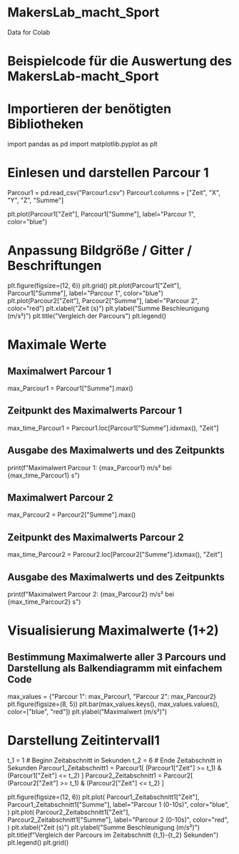 # MakersLab_macht_Sport
Data for Colab

# Beispielcode für die Auswertung des MakersLab-macht_Sport 

# Importieren der benötigten Bibliotheken
import pandas as pd
import matplotlib.pyplot as plt

# Einlesen und darstellen Parcour 1
Parcour1 = pd.read_csv("Parcour1.csv")
Parcour1.columns = ["Zeit", "X", "Y", "Z", "Summe"]

plt.plot(Parcour1["Zeit"], Parcour1["Summe"], label="Parcour 1", color="blue")

# Anpassung Bildgröße / Gitter / Beschriftungen
plt.figure(figsize=(12, 6))
plt.grid()
plt.plot(Parcour1["Zeit"], Parcour1["Summe"], label="Parcour 1", color="blue")
plt.plot(Parcour2["Zeit"], Parcour2["Summe"], label="Parcour 2", color="red")
plt.xlabel("Zeit (s)")
plt.ylabel("Summe Beschleunigung (m/s²)")
plt.title("Vergleich der Parcours")
plt.legend()

# Maximale Werte 
## Maximalwert Parcour 1
max_Parcour1 = Parcour1["Summe"].max()
## Zeitpunkt des Maximalwerts Parcour 1
max_time_Parcour1 = Parcour1.loc[Parcour1["Summe"].idxmax(), "Zeit"]
## Ausgabe des Maximalwerts und des Zeitpunkts
print(f"Maximalwert Parcour 1: {max_Parcour1} m/s² bei {max_time_Parcour1} s")


## Maximalwert Parcour 2
max_Parcour2 = Parcour2["Summe"].max()
## Zeitpunkt des Maximalwerts Parcour 2
max_time_Parcour2 = Parcour2.loc[Parcour2["Summe"].idxmax(), "Zeit"]
## Ausgabe des Maximalwerts und des Zeitpunkts
print(f"Maximalwert Parcour 2: {max_Parcour2} m/s² bei {max_time_Parcour2} s")

# Visualisierung Maximalwerte (1+2)
## Bestimmung Maximalwerte aller 3 Parcours und Darstellung als Balkendiagramm mit einfachem Code
max_values = {"Parcour 1": max_Parcour1, "Parcour 2": max_Parcour2}
plt.figure(figsize=(8, 5))
plt.bar(max_values.keys(), max_values.values(), color=["blue", "red"])
plt.ylabel("Maximalwert (m/s²)")

# Darstellung Zeitintervall1
t_1 = 1  # Beginn Zeitabschnitt in Sekunden
t_2 = 6  # Ende Zeitabschnitt in Sekunden
Parcour1_Zeitabschnitt1 = Parcour1[
    (Parcour1["Zeit"] >= t_1) & (Parcour1["Zeit"] <= t_2)
]
Parcour2_Zeitabschnitt1 = Parcour2[
    (Parcour2["Zeit"] >= t_1) & (Parcour2["Zeit"] <= t_2)
]

plt.figure(figsize=(12, 6))
plt.plot(
    Parcour1_Zeitabschnitt1["Zeit"],
    Parcour1_Zeitabschnitt1["Summe"],
    label="Parcour 1 (0-10s)",
    color="blue",
)
plt.plot(
    Parcour2_Zeitabschnitt1["Zeit"],
    Parcour2_Zeitabschnitt1["Summe"],
    label="Parcour 2 (0-10s)",
    color="red",
)
plt.xlabel("Zeit (s)")
plt.ylabel("Summe Beschleunigung (m/s²)")
plt.title(f"Vergleich der Parcours im Zeitabschnitt {t_1}-{t_2} Sekunden")
plt.legend()
plt.grid()



